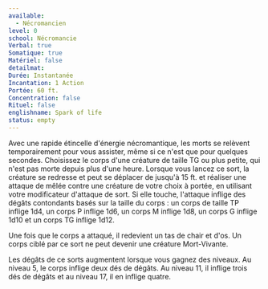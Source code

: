 ```yaml
---
available:
  - Nécromancien
level: 0
school: Nécromancie
Verbal: true
Somatique: true
Matériel: false
detailmat:
Durée: Instantanée
Incantation: 1 Action
Portée: 60 ft.
Concentration: false
Rituel: false
englishname: Spark of life
status: empty
---
```

Avec une rapide étincelle d'énergie nécromantique, les morts se relèvent temporairement pour vous assister, même si ce n'est que pour quelques secondes. Choisissez le corps d'une créature de taille TG ou plus petite, qui n'est pas morte depuis plus d'une heure. Lorsque vous lancez ce sort, la créature se redresse et peut se déplacer de jusqu'à 15 ft. et réaliser une attaque de mêlée contre une créature de votre choix à portée, en utilisant votre modificateur d'attaque de sort. Si elle touche, l'attaque inflige des dégâts contondants basés sur la taille du corps : un corps de taille TP inflige 1d4, un corps P inflige 1d6, un corps M inflige 1d8, un corps G inflige 1d10 et un corps TG inflige 1d12.

Une fois que le corps a attaqué, il redevient un tas de chair et d'os. Un corps ciblé par ce sort ne peut devenir une créature Mort-Vivante.

Les dégâts de ce sorts augmentent lorsque vous gagnez des niveaux. Au niveau 5, le corps inflige deux dés de dégâts. Au niveau 11, il inflige trois dés de dégâts et au niveau 17, il en inflige quatre.
